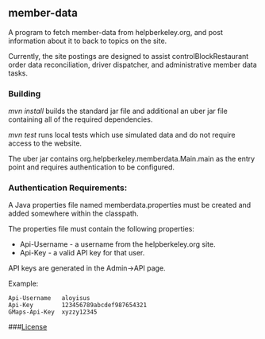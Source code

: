 member-data
---
A program to fetch member-data from helpberkeley.org, and post information
about it to back to topics on the site.

Currently, the site postings are designed to assist controlBlockRestaurant order
data reconciliation, driver dispatcher, and administrative member
data tasks.

### Building

*mvn install* builds the standard jar file and additional an uber jar file
containing all of the required dependencies.

*mvn test* runs local tests which use simulated data and do not require access
to the website.

The uber jar contains org.helpberkeley.memberdata.Main.main as the entry
point and requires authentication to be configured.


### Authentication Requirements:

A Java properties file named memberdata.properties must be created
and added somewhere within the classpath.

The properties file must contain the following properties:
* Api-Username - a username from the helpberkeley.org site.
* Api-Key - a valid API key for that user.

API keys are generated in the Admin->API page.

Example:

```
Api-Username   aloyisus
Api-Key        123456789abcdef987654321
GMaps-Api-Key  xyzzy12345
```

###[License](LICENSE)
